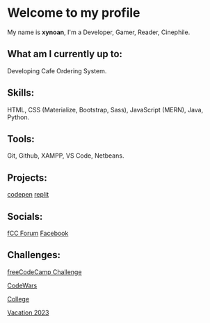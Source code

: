 # Welcome to my profile
My name is **xynoan**, I'm a Developer, Gamer, Reader, Cinephile.
## What am I currently up to:
Developing Cafe Ordering System.
## Skills:
HTML, CSS (Materialize, Bootstrap, Sass), JavaScript (MERN), Java, Python.
## Tools:
Git, Github, XAMPP, VS Code, Netbeans.
## Projects: 
[codepen](https://codepen.io/xynoan)
[replit](https://replit.com/@xynoan)
## Socials:
[fCC Forum](https://forum.freecodecamp.org/u/xynoan/summary)
[Facebook](https://www.facebook.com/morvss)
## Challenges:
[freeCodeCamp Challenge](/fCCchallenge.md)
<br>

[CodeWars](/CWchallenge.md)
<br>

[College](/collegeChallenge.md)
<br>

[Vacation 2023](/vac2023Challenge.md)
